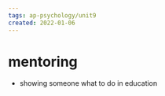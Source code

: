 ```yaml
---
tags: ap-psychology/unit9 
created: 2022-01-06
---
```


# mentoring

- showing someone what to do in education

<!---->